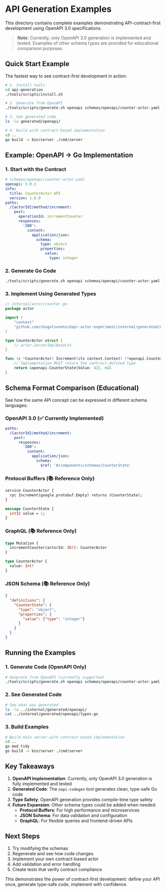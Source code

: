 # API Generation Examples

This directory contains complete examples demonstrating API-contract-first development using OpenAPI 3.0 specifications.

> **Note**: Currently, only OpenAPI 3.0 generation is implemented and tested. Examples of other schema types are provided for educational comparison purposes.

## Quick Start Example

The fastest way to see contract-first development in action:

```bash
# 1. Install tools
cd api-generation
./tools/scripts/install.sh

# 2. Generate from OpenAPI
./tools/scripts/generate.sh openapi schemas/openapi/counter-actor.yaml

# 3. See generated code
ls -la generated/openapi/

# 4. Build with contract-based implementation
cd ..
go build -o bin/server ./cmd/server
```

## Example: OpenAPI → Go Implementation

### 1. Start with the Contract

```yaml
# schemas/openapi/counter-actor.yaml
openapi: 3.0.3
info:
  title: CounterActor API
  version: 1.0.0
paths:
  /{actorId}/method/increment:
    post:
      operationId: incrementCounter
      responses:
        '200':
          content:
            application/json:
              schema:
                type: object
                properties:
                  value:
                    type: integer
```

### 2. Generate Go Code

```bash
./tools/scripts/generate.sh openapi schemas/openapi/counter-actor.yaml
```

### 3. Implement Using Generated Types

```go
// internal/actor/counter.go
package actor

import (
    "context"
    "github.com/shogotsuneto/dapr-actor-experiment/internal/generated/openapi"
)

type CounterActor struct {
    // actor.ServerImplBaseCtx
}

func (c *CounterActor) Increment(ctx context.Context) (*openapi.CounterState, error) {
    // Implementation MUST return the contract-defined type
    return &openapi.CounterState{Value: 42}, nil
}
```

## Schema Format Comparison (Educational)

See how the same API concept can be expressed in different schema languages:

### OpenAPI 3.0 (✅ Currently Implemented)
```yaml
paths:
  /{actorId}/method/increment:
    post:
      responses:
        '200':
          content:
            application/json:
              schema:
                $ref: '#/components/schemas/CounterState'
```

### Protocol Buffers (📚 Reference Only)
```protobuf
service CounterActor {
  rpc Increment(google.protobuf.Empty) returns (CounterState);
}

message CounterState {
  int32 value = 1;
}
```

### GraphQL (📚 Reference Only)
```graphql
type Mutation {
  incrementCounter(actorId: ID!): CounterActor
}

type CounterActor {
  value: Int!
}
```

### JSON Schema (📚 Reference Only)
```json
{
  "definitions": {
    "CounterState": {
      "type": "object",
      "properties": {
        "value": {"type": "integer"}
      }
    }
  }
}
```

## Running the Examples

### 1. Generate Code (OpenAPI Only)

```bash
# Generate from OpenAPI (currently supported)
./tools/scripts/generate.sh openapi schemas/openapi/counter-actor.yaml
```

### 2. See Generated Code

```bash
# See what was generated
ls -la ../internal/generated/openapi/
cat ../internal/generated/openapi/types.go
```

### 3. Build Examples

```bash
# Build main server with contract-based implementation
cd ..
go mod tidy
go build -o bin/server ./cmd/server
```

## Key Takeaways

1. **OpenAPI Implementation**: Currently, only OpenAPI 3.0 generation is fully implemented and tested
2. **Generated Code**: The `oapi-codegen` tool generates clean, type-safe Go code
3. **Type Safety**: OpenAPI generation provides compile-time type safety
4. **Future Expansion**: Other schema types could be added when needed:
   - **Protocol Buffers**: For high performance and microservices
   - **JSON Schema**: For data validation and configuration
   - **GraphQL**: For flexible queries and frontend-driven APIs

## Next Steps

1. Try modifying the schemas
2. Regenerate and see how code changes
3. Implement your own contract-based actor
4. Add validation and error handling
5. Create tests that verify contract compliance

This demonstrates the power of contract-first development: define your API once, generate type-safe code, implement with confidence.